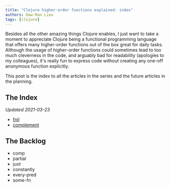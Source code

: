 ```yaml
---
title: "Clojure higher-order functions explained: index"
authors: Daw-Ran Liou
tags: [clojure]
---
```


Besides all the other amazing things Clojure enables, I just want to take a
moment to appreciate Clojure being a functional programming language that offers
many higher-order functions out of the box great for daily tasks. Although the
usage of higher-order functions could sometimes lead to too much cleverness in
the code, and arguably bad for readability (apologies to my colleagues), it's
really fun to express code without creating any one-off anonymous function
explicitly.

This post is the index to all the articles in the series and the future articles
in the planning.

## The Index

_Updated 2021-03-23_

- [fnil](@/blog/2021-03-19-clojure-higher-order-functions-explained-fnil.md)
- [complement](@/blog/2021-03-23-clojure-higher-order-functions-explained-complement.md)

## The Backlog

- comp
- partial
- juxt
- constantly
- every-pred
- some-fn

